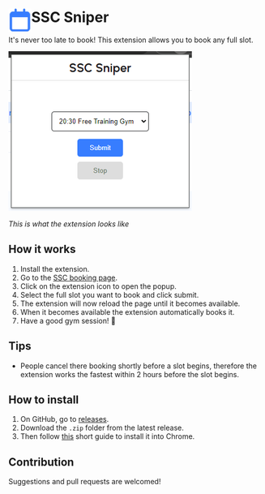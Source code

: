 # <img src="public/icons/icon_48.png" width="45" align="left"> SSC Sniper

It's never too late to book! This extension allows you to book any full slot.

![](images/image.png)

_This is what the extension looks like_

## How it works

1. Install the extension.
2. Go to the [SSC booking page](https://dms.studentensportcentrumeindhoven.nl/products/bookable-product-schedule).
3. Click on the extension icon to open the popup.
4. Select the full slot you want to book and click submit.
5. The extension will now reload the page until it becomes available.
6. When it becomes available the extension automatically books it.
7. Have a good gym session! 💪

## Tips

- People cancel there booking shortly before a slot begins, therefore the extension works the fastest within 2 hours before the slot begins.

## How to install

1. On GitHub, go to [releases](https://github.com/mcfdg/ssc-sniper/releases).
2. Download the `.zip` folder from the latest release.
3. Then follow [this](https://howover.com/install-unpacked-extension-in-chrome) short guide to install it into Chrome.

## Contribution

Suggestions and pull requests are welcomed!
